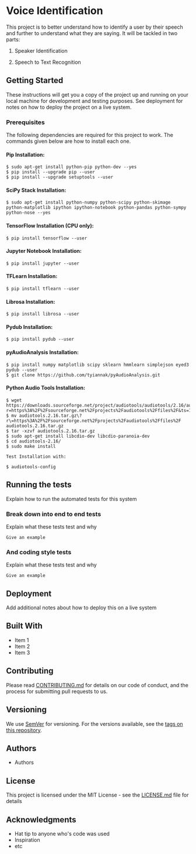 # Voice Identification

This project is to better understand how to identify a user by their speech and further to understand what they are saying. It will be tackled in two parts:

   1. Speaker Identification
   
   2. Speech to Text Recognition

## Getting Started

These instructions will get you a copy of the project up and running on your local machine for development and testing purposes. See deployment for notes on how to deploy the project on a live system.

### Prerequisites

The following dependencies are required for this project to work. The commands given below are how to install each one.

#### Pip Installation:
    $ sudo apt-get install python-pip python-dev --yes
    $ pip install --upgrade pip --user
    $ pip install --upgrade setuptools --user

#### SciPy Stack Installation:
    $ sudo apt-get install python-numpy python-scipy python-skimage python-matplotlib ipython ipython-notebook python-pandas python-sympy python-nose --yes

#### TensorFlow Installation (CPU only):
    $ pip install tensorflow --user

#### Jupyter Notebook Installation:
    $ pip install jupyter --user

#### TFLearn Installation:
    $ pip install tflearn --user

#### Librosa Installation:
    $ pip install librosa --user

#### Pydub Installation:
    $ pip install pydub --user

#### pyAudioAnalysis Installation:
    $ pip install numpy matplotlib scipy sklearn hmmlearn simplejson eyed3 pydub --user
    $ git clone https://github.com/tyiannak/pyAudioAnalysis.git

#### Python Audio Tools Installation:
    $ wget https://downloads.sourceforge.net/project/audiotools/audiotools/2.16/audiotools.2.16.tar.gz?r=https%3A%2F%2Fsourceforge.net%2Fprojects%2Faudiotools%2Ffiles%2F&ts=1490043434&use_mirror=dronedata
    $ mv audiotools.2.16.tar.gz\?r\=https%3A%2F%2Fsourceforge.net%2Fprojects%2Faudiotools%2Ffiles%2F audiotools.2.16.tar.gz
    $ tar -xzvf audiotools.2.16.tar.gz
    $ sudo apt-get install libcdio-dev libcdio-paranoia-dev
    $ cd audiotools-2.16/
    $ sudo make install
    
    Test Installation with:
    
    $ audiotools-config

## Running the tests

Explain how to run the automated tests for this system

### Break down into end to end tests

Explain what these tests test and why

```
Give an example
```

### And coding style tests

Explain what these tests test and why

```
Give an example
```

## Deployment

Add additional notes about how to deploy this on a live system

## Built With

* Item 1
* Item 2
* Item 3

## Contributing

Please read [CONTRIBUTING.md](https://gist.github.com/PurpleBooth/b24679402957c63ec426) for details on our code of conduct, and the process for submitting pull requests to us.

## Versioning

We use [SemVer](http://semver.org/) for versioning. For the versions available, see the [tags on this repository](https://github.com/your/project/tags). 

## Authors

* Authors

## License

This project is licensed under the MIT License - see the [LICENSE.md](LICENSE.md) file for details

## Acknowledgments

* Hat tip to anyone who's code was used
* Inspiration
* etc
